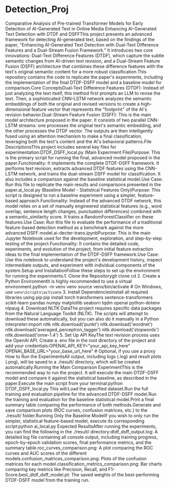 # Detection_Proj

Comparative Analysis of Pre-trained Transformer Models for Early Detection of AI-Generated Text in Online Media
Enhancing AI-Generated Text Detection with DTDF and DSFFThis project presents an advanced framework for detecting AI-generated text, based on the findings of the paper, "Enhancing AI-Generated Text Detection with Dual-Text Difference Features and a Dual-Stream Fusion Framework." It introduces two core innovations: Dual-Text Difference Features (DTDF), which capture the subtle semantic changes from AI-driven text revision, and a Dual-Stream Feature Fusion (DSFF) architecture that combines these difference features with the text's original semantic content for a more robust classification.This repository contains the code to replicate the paper's experiments, including the implementation of the final DTDF-DSFF model and a baseline model for comparison.Core ConceptsDual-Text Difference Features (DTDF): Instead of just analyzing the text itself, this method first prompts an LLM to revise the text. Then, a sophisticated CNN-LSTM network analyzes the semantic embeddings of both the original and revised versions to create a high-dimensional feature vector that represents the "footprint" of the AI's revision behavior.Dual-Stream Feature Fusion (DSFF): This is the main model architecture proposed in the paper. It consists of two parallel CNN-LSTM streams: one processes the original text's semantic embedding, and the other processes the DTDF vector. The outputs are then intelligently fused using an attention mechanism to make a final classification, leveraging both the text's content and the AI's behavioral patterns.File DescriptionsThis project includes several key files for experimentation:DTDF_DSFF_local.py (Main Experiment File)Purpose: This is the primary script for running the final, advanced model proposed in the paper.Functionality: It implements the complete DTDF-DSFF framework. It performs text revision, extracts advanced DTDF features using the CNN-LSTM network, and trains the dual-stream DSFF model for classification. It also includes a comparison against the baseline statistical model.Use Case: Run this file to replicate the main results and comparisons presented in the paper.ai_local.py (Baseline Model - Statistical Features Only)Purpose: This script is designed to run a baseline experiment using a simpler, feature-based approach.Functionality: Instead of the advanced DTDF network, this model relies on a set of manually engineered statistical features (e.g., word overlap, sentence length changes, punctuation differences) combined with a semantic_similarity score. It trains a RandomForestClassifier on these features.Use Case: Run this file to evaluate the performance of a traditional feature-based detection method as a benchmark against the more advanced DSFF model.ai-decter-trans.ipynbPurpose: This is the main Jupyter Notebook used for the development, exploration, and step-by-step testing of the project.Functionality: It contains the detailed code, experiments, and evolution of the project, from initial feature extraction ideas to the final implementation of the DTDF-DSFF framework.Use Case: Use this notebook to understand the project's development history, inspect intermediate outputs, and experiment with individual components of the system.Setup and InstallationFollow these steps to set up the environment for running the experiments.1. Clone the Repositorygit clone <your-repository-url>
cd <your-repository-name> 2. Create a Python EnvironmentIt is highly recommended to use a virtual environment.python -m venv venv
source venv/bin/activate # On Windows, use `venv\Scripts\activate` 3. Install DependenciesInstall all required libraries using pip:pip install torch transformers sentence-transformers scikit-learn pandas numpy matplotlib seaborn tqdm openai python-dotenv nlpaug 4. Download NLTK DataThe project requires specific data packages from the Natural Language Toolkit (NLTK). The scripts will attempt to download these automatically, but you can also do it manually in a Python interpreter:import nltk
nltk.download('punkt')
nltk.download('wordnet')
nltk.download('averaged_perceptron_tagger')
nltk.download('stopwords')
nltk.download('omw-1.4') 5. Set Up API KeyThe text revision process uses the OpenAI API. Create a .env file in the root directory of the project and add your credentials:OPENAI_API_KEY="your_api_key_here"
OPENAI_BASE_URL="your_base_url_here" # Optional, if you use a proxy
How to Run the ExperimentsAll output, including logs (.log) and result plots (.png), will be saved to a ./result/ directory, which will be created automatically.Running the Main Comparison ExperimentThis is the recommended way to run the project. It will execute the main DTDF-DSFF model and compare it against the statistical baseline, as described in the paper.Execute the main script from your terminal:python DTDF_DSFF_local.py
This will:Load the specified dataset.Run the full training and evaluation pipeline for the advanced DTDF-DSFF model.Run the training and evaluation for the baseline statistical model.Print a final summary table comparing the performance of both methods.Generate and save comparison plots (ROC curves, confusion matrices, etc.) to the ./result/ folder.Running Only the Baseline ModelIf you wish to only run the simpler, statistical feature-based model, execute its corresponding script:python ai_local.py
Expected ResultsAfter running the experiments, you can find the following in the ./result/ directory:dtdf_dsff_output.log: A detailed log file containing all console output, including training progress, epoch-by-epoch validation scores, final performance metrics, and the summary table.roc_curves_comparison.png: A plot comparing the ROC curves and AUC scores of the different models.confusion_matrices_comparison.png: Plots of the confusion matrices for each model.classification_metrics_comparison.png: Bar charts comparing key metrics like Precision, Recall, and F1-Score.best_dtdf_dsff_model.pt: The saved weights of the best-performing DTDF-DSFF model from the training run.
